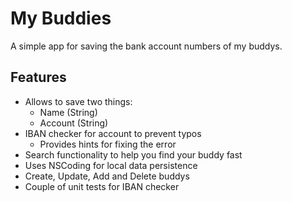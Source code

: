 # My Buddies

A simple app for saving the bank account numbers of my buddys.

## Features

- Allows to save two things:
  + Name (String)
  + Account (String)
- IBAN checker for account to prevent typos
  + Provides hints for fixing the error
- Search functionality to help you find your buddy fast
- Uses NSCoding for local data persistence
- Create, Update, Add and Delete buddys
- Couple of unit tests for IBAN checker
